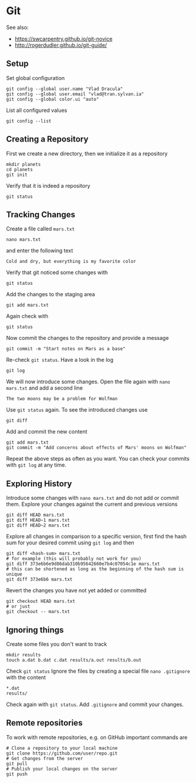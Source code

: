 # Git
See also:

 - https://swcarpentry.github.io/git-novice
 - http://rogerdudler.github.io/git-guide/

## Setup
Set global configuration
```{bash}
git config --global user.name "Vlad Dracula"
git config --global user.email "vlad@tran.sylvan.ia"
git config --global color.ui "auto"
```
List all configured values
```{bash}
git config --list
```

## Creating a Repository
First we create a new directory, then we initialize it as a repository
```{bash}
mkdir planets
cd planets
git init
```
Verify that it is indeed a repository
```{bash}
git status
```

## Tracking Changes
Create a file called `mars.txt`
```{bash}
nano mars.txt
```
and enter the following text
```
Cold and dry, but everything is my favorite color
```
Verify that git noticed some changes with
```{bash}
git status
```
Add the changes to the staging area
```{bash}
git add mars.txt
```
Again check with
```{bash}
git status
```
Now commit the changes to the repository and provide a message
```{bash}
git commit -m "Start notes on Mars as a base"
```
Re-check `git status`.
Have a look in the log
```{bash}
git log
```
We will now introduce some changes. Open the file again with `nano mars.txt` and add a second line
```
The two moons may be a problem for Wolfman
```
Use `git status` again.
To see the introduced changes use
```{bash}
git diff
```
Add and commit the new content
```{bash}
git add mars.txt
git commit -m "Add concerns about effects of Mars' moons on Wolfman"
```
Repeat the above steps as often as you want.
You can check your commits with `git log` at any time.

## Exploring History
Introduce some changes with `nano mars.txt` and do not add or commit them.
Explore your changes against the current and previous versions
```{bash}
git diff HEAD mars.txt
git diff HEAD~1 mars.txt
git diff HEAD~2 mars.txt
```
Explore all changes in comparison to a specific version, first find the hash sum for your desired commit using `git log` and then
```{bash}
git diff <hash-sum> mars.txt
# for example (this will probably not work for you)
git diff 373e6b6e9d86dab310b95642660e7b4c07054c1e mars.txt
# this can be shortened as long as the beginning of the hash sum is unique
git diff 373e6b6 mars.txt
```
Revert the changes you have not yet added or committed
```{bash}
git checkout HEAD mars.txt
# or just
git checkout -- mars.txt
```

## Ignoring things
Create some files you don't want to track
```{bash}
mkdir results
touch a.dat b.dat c.dat results/a.out results/b.out
```
Check `git status`
Ignore the files by creating a special file `nano .gitignore` with the content
```
*.dat
results/
```
Check again with `git status`.
Add `.gitignore` and commit your changes.

## Remote repositories
To work with remote repositories, e.g. on GitHub important commands are
```{bash}
# Clone a repository to your local machine
git clone https://github.com/user/repo.git
# Get changes from the server
git pull
# Publish your local changes on the server
git push
```
